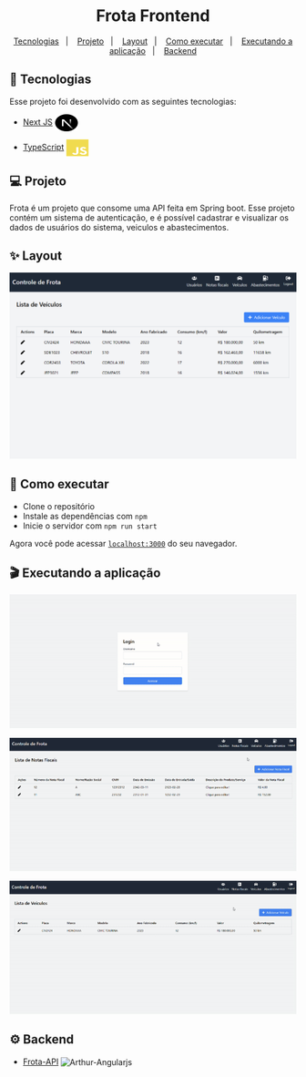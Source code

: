 ﻿<h1 align="center">
  Frota Frontend
</h1>

<p align="center">
  <a href="#-tecnologias">Tecnologias</a>&nbsp;&nbsp;&nbsp;|&nbsp;&nbsp;&nbsp;
  <a href="#-projeto">Projeto</a>&nbsp;&nbsp;&nbsp;|&nbsp;&nbsp;&nbsp;
  <a href="#-layout">Layout</a>&nbsp;&nbsp;&nbsp;|&nbsp;&nbsp;&nbsp;
  <a href="#-como-executar">Como executar</a>&nbsp;&nbsp;&nbsp;|&nbsp;&nbsp;&nbsp;
  <a href="#-executando-a-aplicação">Executando a aplicação</a>&nbsp;&nbsp;&nbsp;|&nbsp;&nbsp;&nbsp;
  <a href="#-backend">Backend</a>
</p>

## 🚀 Tecnologias

Esse projeto foi desenvolvido com as seguintes tecnologias:

- [Next JS](https://nextjs.org)    <img align="center" alt="Arthur-Angularjs" height="30" width="40" src="https://raw.githubusercontent.com/devicons/devicon/master/icons/nextjs/nextjs-original.svg">

- [TypeScript](https://www.javascript.com/)    <img align="center" alt="Arthur-Ts" height="30" width="40" src="https://raw.githubusercontent.com/devicons/devicon/master/icons/javascript/javascript-plain.svg">

## 💻 Projeto

Frota é um projeto que consome uma API feita em Spring boot. Esse projeto contém um sistema de autenticação, e é possível cadastrar e visualizar os dados de usuários do sistema, veiculos e abastecimentos.

## ✨ Layout

<p align="center">
  <img alt="layout" src="./github/assets/layout.png">
</p>

## 🔖 Como executar

- Clone o repositório
- Instale as dependências com `npm`
- Inicie o servidor com `npm run start`

Agora você pode acessar [`localhost:3000`](http://localhost:3000) do seu navegador.

## 🎬 Executando a aplicação

<p align="center">
  <img alt="layout" src="./github/assets/video1.gif">
</p>

<p align="center">
  <img alt="layout" src="./github/assets/video2.gif">
</p>

<p align="center">
  <img alt="layout" src="./github/assets/video3.gif">
</p>

## ⚙️ Backend 

- [Frota-API](https://github.com/ArthurHab/frota-api)    <img align="center" alt="Arthur-Angularjs" height="30" width="40" src="https://user-images.githubusercontent.com/51391473/113920973-14da8880-97ab-11eb-8223-ffa85d487831.png">
